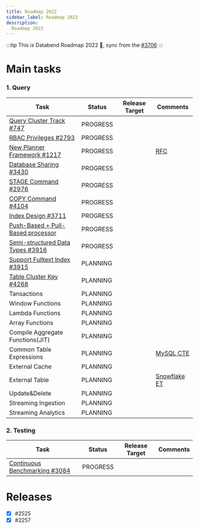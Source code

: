 ```yaml
---
title: Roadmap 2022
sidebar_label: Roadmap 2022
description:
  Roadmap 2022
---
```



:::tip
This is Databend Roadmap 2022 :rocket:, sync from the [#3706](https://github.com/datafuselabs/databend/issues/3706)
:::

# Main tasks

### 1. Query


| Task                                         | Status    | Release Target | Comments        | 
| ----------------------------------------------- | --------- | -------------- | --------------- | 
| [Query Cluster Track #747](https://github.com/datafuselabs/databend/issues/747) | PROGRESS  |   |  |
| [RBAC Privileges #2793](https://github.com/datafuselabs/databend/issues/2793) | PROGRESS  |   |   |
| [ New Planner Framework #1217](https://github.com/datafuselabs/databend/issues/1218)| PROGRESS  | | [RFC](https://databend.rs/dev/rfcs/query/new-sql-planner-framework)|
| [ Database Sharing #3430](https://github.com/datafuselabs/databend/issues/3430)| PROGRESS  |     | |
| [ STAGE Command #2976](https://github.com/datafuselabs/databend/issues/2976)| PROGRESS  |     | |
| [ COPY Command #4104](https://github.com/datafuselabs/databend/issues/4104)| PROGRESS  |     | |
| [Index Design #3711](https://github.com/datafuselabs/databend/issues/3711) | PROGRESS  |   |   |
| [Push-Based + Pull-Based processor](https://github.com/datafuselabs/databend/issues/3379)| PROGRESS  |   |  |
| [Semi-structured Data Types #3916](https://github.com/datafuselabs/databend/issues/3916) | PROGRESS  |   |   |
| [Support Fulltext Index #3915](https://github.com/datafuselabs/databend/issues/3915) | PLANNING  |   |   |
| [Table Cluster Key #4268](https://github.com/datafuselabs/databend/issues/4268) | PLANNING  |   |   |
| Tansactions | PLANNING  |   |  |
| Window Functions | PLANNING  |   |  |
| Lambda Functions | PLANNING  |   |  |
| Array Functions | PLANNING  |   |  |
| Compile Aggregate Functions(JIT) | PLANNING  |   | |
| Common Table Expressions | PLANNING  |   | [MySQL CTE](https://dev.mysql.com/doc/refman/8.0/en/with.html#common-table-expressions) |
| External  Cache | PLANNING  |   | |
| External  Table | PLANNING  |   | [Snowflake ET](https://docs.snowflake.com/en/sql-reference/sql/create-external-table.html)|
| Update&Delete | PLANNING  |   | |
| Streaming Ingestion  | PLANNING  |   | |
| Streaming Analytics  | PLANNING  |   | |


### 2. Testing

| Task                                         | Status    | Release Target | Comments        | 
| ----------------------------------------------- | --------- | -------------- | --------------- | 
| [ Continuous Benchmarking #3084](https://github.com/datafuselabs/databend/issues/3084) | PROGRESS  |    | |

# Releases
- [x] #2525
- [x] #2257 
